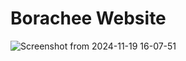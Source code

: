 # Borachee Website

![Screenshot from 2024-11-19 16-07-51](https://github.com/user-attachments/assets/9077febb-7110-44ff-b1d1-19f495486aca)
